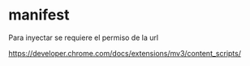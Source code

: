 # manifest

Para inyectar se requiere el permiso de la url

https://developer.chrome.com/docs/extensions/mv3/content_scripts/
